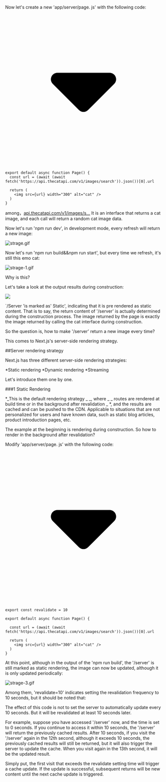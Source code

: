 Now let's create a new 'app/server/page. js' with the following code:

<pre><div class="code-block-extension-header"><div class="code-block-extension-headerLeft"><div class="code-block-extension-foldBtn"><svg xmlns="http://www.w3.org/2000/svg" viewBox="0 0 24 24"><path d="M16.924 9.617A1 1 0 0 0 16 9H8a1 1 0 0 0-.707 1.707l4 4a1 1 0 0 0 1.414 0l4-4a1 1 0 0 0 .217-1.09z" data-name="Down"></path></svg></div></div><div class="code-block-extension-headerRight"></div></div><code class="hljs language-javascript code-block-extension-codeShowNum"><span class="code-block-extension-codeLine" data-line-num="1">export default async function Page() {</span>
<span class="code-block-extension-codeLine" data-line-num="2">  const url = (await (await fetch(&#39;https://api.thecatapi.com/v1/images/search&#39;)).json())[0].url</span>
<span class="code-block-extension-codeLine" data-line-num="3"></span>
<span class="code-block-extension-codeLine" data-line-num="4">  return (</span>
<span class="code-block-extension-codeLine" data-line-num="5">    <span class="xml">&lt;img src={url} width=&#34;300&#34; alt=&#34;cat&#34; /&gt;</span></span>
<span class="code-block-extension-codeLine" data-line-num="6">  )</span>
<span class="code-block-extension-codeLine" data-line-num="7">}</span>
</code></pre>

among，[api.thecatapi.com/v1/images/s…](https://link.juejin.cn/?target=https%3A%2F%2Fapi.thecatapi.com%2Fv1%2Fimages%2Fsearch "https://api.thecatapi.com/v1/images/search") It is an interface that returns a cat image, and each call will return a random cat image data.

Now let's run 'npm run dev', in development mode, every refresh will return a new image:

![strage.gif](https://p3-juejin.byteimg.com/tos-cn-i-k3u1fbpfcp/7fba1c5eb0f7454ab5b312ec673efa81~tplv-k3u1fbpfcp-jj-mark:3024:0:0:0:q75.awebp#?w=595&h=336&s=257512&e=gif&f=44&b=f8f4f3)

Now let's run 'npm run build&&npm run start', but every time we refresh, it's still this emo cat:

![strage-1.gif](https://p3-juejin.byteimg.com/tos-cn-i-k3u1fbpfcp/c5c24ed8d2c34d3792833ca6d874162c~tplv-k3u1fbpfcp-jj-mark:3024:0:0:0:q75.awebp#?w=595&h=336&s=99356&e=gif&f=42&b=fefefe)

Why is this?

Let's take a look at the output results during construction:

![](https://p3-juejin.byteimg.com/tos-cn-i-k3u1fbpfcp/37a2df3490d44761857bf0c83999db0c~tplv-k3u1fbpfcp-jj-mark:3024:0:0:0:q75.awebp#?w=922&h=424&s=280422&e=png&b=070212)

`/Server 'is marked as' Static', indicating that it is pre rendered as static content. That is to say, the return content of '/server' is actually determined during the construction process. The image returned by the page is exactly the image returned by calling the cat interface during construction.

So the question is, how to make '/server' return a new image every time?

This comes to Next.js's server-side rendering strategy.

##Server rendering strategy

Next.js has three different server-side rendering strategies:

*Static rendering
*Dynamic rendering
\*Streaming

Let's introduce them one by one.

###1 Static Rendering

\*_This is the default rendering strategy _ _, where _ _ routes are rendered at build time or in the background after revalidation _ \*, and the results are cached and can be pushed to the CDN. Applicable to situations that are not personalized for users and have known data, such as static blog articles, product introduction pages, etc.

The example at the beginning is rendering during construction. So how to render in the background after revalidation?

Modify 'app/server/page. js' with the following code:

<pre><div class="code-block-extension-header"><div class="code-block-extension-headerLeft"><div class="code-block-extension-foldBtn"><svg xmlns="http://www.w3.org/2000/svg" viewBox="0 0 24 24"><path d="M16.924 9.617A1 1 0 0 0 16 9H8a1 1 0 0 0-.707 1.707l4 4a1 1 0 0 0 1.414 0l4-4a1 1 0 0 0 .217-1.09z" data-name="Down"></path></svg></div></div><div class="code-block-extension-headerRight"></div></div><code class="hljs language-javascript code-block-extension-codeShowNum"><span class="code-block-extension-codeLine" data-line-num="1">export const revalidate = 10</span>
<span class="code-block-extension-codeLine" data-line-num="2"></span>
<span class="code-block-extension-codeLine" data-line-num="3">export default async function Page() {</span>
<span class="code-block-extension-codeLine" data-line-num="4"></span>
<span class="code-block-extension-codeLine" data-line-num="5">  const url = (await (await fetch(&#39;https://api.thecatapi.com/v1/images/search&#39;)).json())[0].url</span>
<span class="code-block-extension-codeLine" data-line-num="6"></span>
<span class="code-block-extension-codeLine" data-line-num="7">  return (</span>
<span class="code-block-extension-codeLine" data-line-num="8">    <span class="xml">&lt;img src={url} width=&#34;300&#34; alt=&#34;cat&#34; /&gt;</span></span>
<span class="code-block-extension-codeLine" data-line-num="9">  )</span>
<span class="code-block-extension-codeLine" data-line-num="10">}</span>
</code></pre>

At this point, although in the output of the 'npm run build', the '/server' is still marked as static rendering, the image can now be updated, although it is only updated periodically:

![strage-3.gif](https://p3-juejin.byteimg.com/tos-cn-i-k3u1fbpfcp/8beca518ecaf43649191f3b0b438a3ee~tplv-k3u1fbpfcp-jj-mark:3024:0:0:0:q75.awebp#?w=595&h=336&s=229929&e=gif&f=77&b=ebe3df)

Among them, 'revalidate=10' indicates setting the revalidation frequency to 10 seconds, but it should be noted that:

The effect of this code is not to set the server to automatically update every 10 seconds. But it will be revalidated at least 10 seconds later.

For example, suppose you have accessed '/server' now, and the time is set to 0 seconds. If you continue to access it within 10 seconds, the '/server' will return the previously cached results. After 10 seconds, if you visit the '/server' again in the 12th second, although it exceeds 10 seconds, the previously cached results will still be returned, but it will also trigger the server to update the cache. When you visit again in the 13th second, it will be the updated result.

Simply put, the first visit that exceeds the revalidate setting time will trigger a cache update. If the update is successful, subsequent returns will be new content until the next cache update is triggered.
